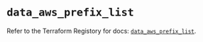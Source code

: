 # `data_aws_prefix_list`

Refer to the Terraform Registory for docs: [`data_aws_prefix_list`](https://registry.terraform.io/providers/hashicorp/aws/4.64.0/docs/data-sources/prefix_list).
